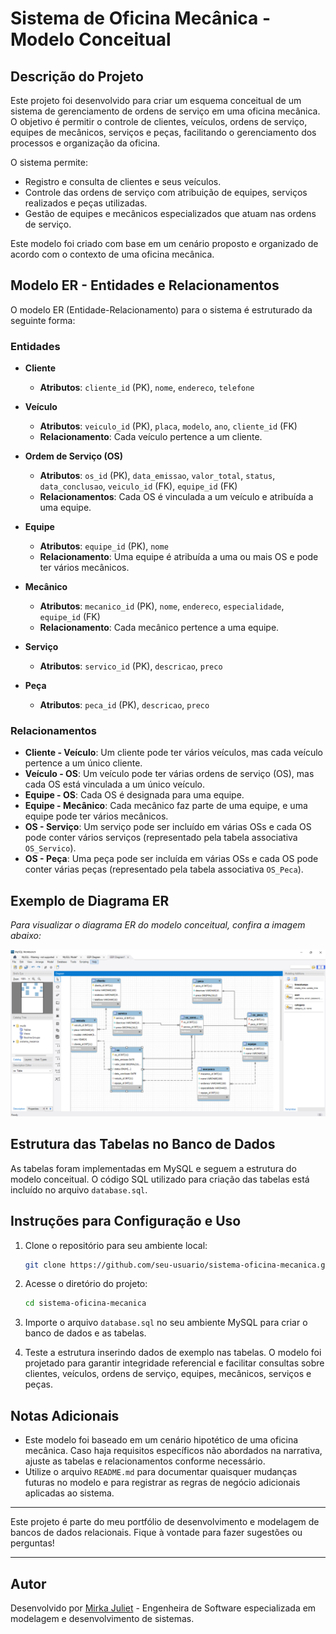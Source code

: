 # Sistema de Oficina Mecânica - Modelo Conceitual

## Descrição do Projeto
Este projeto foi desenvolvido para criar um esquema conceitual de um sistema de gerenciamento de ordens de serviço em uma oficina mecânica. O objetivo é permitir o controle de clientes, veículos, ordens de serviço, equipes de mecânicos, serviços e peças, facilitando o gerenciamento dos processos e organização da oficina.

O sistema permite:
- Registro e consulta de clientes e seus veículos.
- Controle das ordens de serviço com atribuição de equipes, serviços realizados e peças utilizadas.
- Gestão de equipes e mecânicos especializados que atuam nas ordens de serviço.

Este modelo foi criado com base em um cenário proposto e organizado de acordo com o contexto de uma oficina mecânica.

## Modelo ER - Entidades e Relacionamentos

O modelo ER (Entidade-Relacionamento) para o sistema é estruturado da seguinte forma:

### Entidades

- **Cliente**
  - **Atributos**: `cliente_id` (PK), `nome`, `endereco`, `telefone`
  
- **Veículo**
  - **Atributos**: `veiculo_id` (PK), `placa`, `modelo`, `ano`, `cliente_id` (FK)
  - **Relacionamento**: Cada veículo pertence a um cliente.
  
- **Ordem de Serviço (OS)**
  - **Atributos**: `os_id` (PK), `data_emissao`, `valor_total`, `status`, `data_conclusao`, `veiculo_id` (FK), `equipe_id` (FK)
  - **Relacionamentos**: Cada OS é vinculada a um veículo e atribuída a uma equipe.

- **Equipe**
  - **Atributos**: `equipe_id` (PK), `nome`
  - **Relacionamento**: Uma equipe é atribuída a uma ou mais OS e pode ter vários mecânicos.

- **Mecânico**
  - **Atributos**: `mecanico_id` (PK), `nome`, `endereco`, `especialidade`, `equipe_id` (FK)
  - **Relacionamento**: Cada mecânico pertence a uma equipe.

- **Serviço**
  - **Atributos**: `servico_id` (PK), `descricao`, `preco`

- **Peça**
  - **Atributos**: `peca_id` (PK), `descricao`, `preco`

### Relacionamentos

- **Cliente - Veículo**: Um cliente pode ter vários veículos, mas cada veículo pertence a um único cliente.
- **Veículo - OS**: Um veículo pode ter várias ordens de serviço (OS), mas cada OS está vinculada a um único veículo.
- **Equipe - OS**: Cada OS é designada para uma equipe.
- **Equipe - Mecânico**: Cada mecânico faz parte de uma equipe, e uma equipe pode ter vários mecânicos.
- **OS - Serviço**: Um serviço pode ser incluído em várias OSs e cada OS pode conter vários serviços (representado pela tabela associativa `OS_Servico`).
- **OS - Peça**: Uma peça pode ser incluída em várias OSs e cada OS pode conter várias peças (representado pela tabela associativa `OS_Peca`).

## Exemplo de Diagrama ER

_Para visualizar o diagrama ER do modelo conceitual, confira a imagem abaixo:_

![Diagrama ER do Sistema de Oficina](./model/diagrama_er_oficina.png)

## Estrutura das Tabelas no Banco de Dados

As tabelas foram implementadas em MySQL e seguem a estrutura do modelo conceitual. O código SQL utilizado para criação das tabelas está incluído no arquivo `database.sql`.

## Instruções para Configuração e Uso

1. Clone o repositório para seu ambiente local:
    ```bash
    git clone https://github.com/seu-usuario/sistema-oficina-mecanica.git
    ```

2. Acesse o diretório do projeto:
    ```bash
    cd sistema-oficina-mecanica
    ```

3. Importe o arquivo `database.sql` no seu ambiente MySQL para criar o banco de dados e as tabelas.

4. Teste a estrutura inserindo dados de exemplo nas tabelas. O modelo foi projetado para garantir integridade referencial e facilitar consultas sobre clientes, veículos, ordens de serviço, equipes, mecânicos, serviços e peças.

## Notas Adicionais

- Este modelo foi baseado em um cenário hipotético de uma oficina mecânica. Caso haja requisitos específicos não abordados na narrativa, ajuste as tabelas e relacionamentos conforme necessário.
- Utilize o arquivo `README.md` para documentar quaisquer mudanças futuras no modelo e para registrar as regras de negócio adicionais aplicadas ao sistema.

---

Este projeto é parte do meu portfólio de desenvolvimento e modelagem de bancos de dados relacionais. Fique à vontade para fazer sugestões ou perguntas!

---

## Autor

Desenvolvido por [Mirka Juliet](https://github.com/MirkaJuliet34) - Engenheira de Software especializada em modelagem e desenvolvimento de sistemas.

